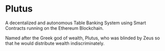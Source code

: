 # Plutus

A decentalized and autonomous Table Banking System using Smart Contracts running on the Ethereum Blockchain.

Named after the Greek god of wealth, Plutus, who was blinded by Zeus so that he would distribute wealth indiscriminately.